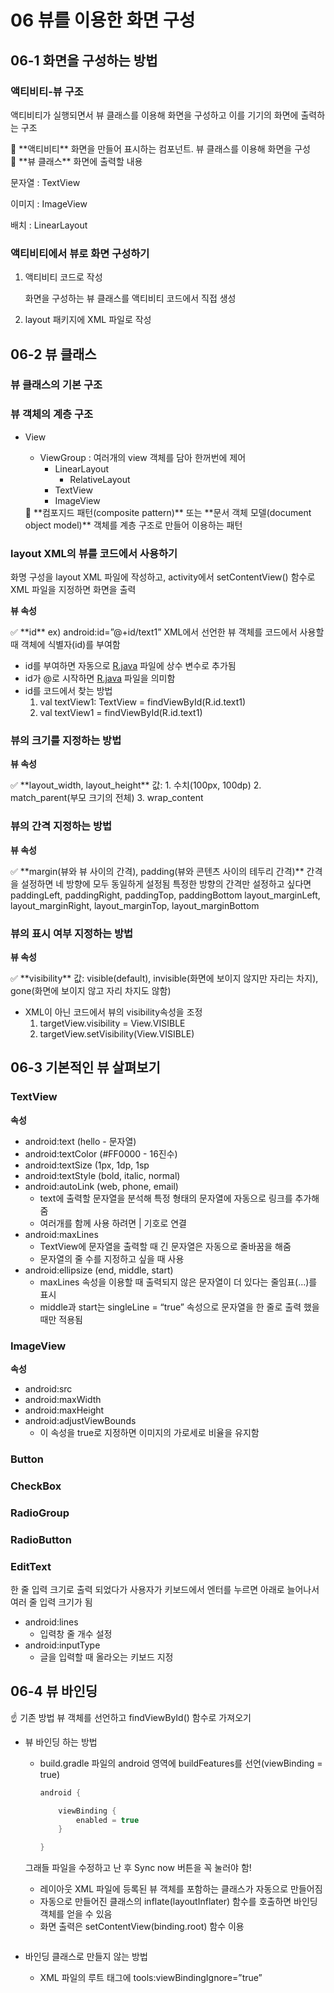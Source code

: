 # 06 뷰를 이용한 화면 구성

## 06-1 화면을 구성하는 방법

### 액티비티-뷰 구조

액티비티가 실행되면서 뷰 클래스를 이용해 화면을 구성하고 이를 기기의 화면에 출력하는 구조

<aside>
💜 **액티비티**
화면을 만들어 표시하는 컴포넌트. 뷰 클래스를 이용해 화면을 구성

</aside>

<aside>
💛 **뷰 클래스**
화면에 출력할 내용

문자열 : TextView

이미지 : ImageView

배치 : LinearLayout

</aside>

### 액티비티에서 뷰로 화면 구성하기

1. 액티비티 코드로 작성
    
    화면을 구성하는 뷰 클래스를 액티비티 코드에서 직접 생성
    
2. layout 패키지에 XML 파일로 작성

## 06-2 뷰 클래스

### 뷰 클래스의 기본 구조

### 뷰 객체의 계층 구조

- View
    - ViewGroup : 여러개의 view 객체를 담아 한꺼번에 제어
        - LinearLayout
            - RelativeLayout
        - TextView
        - ImageView
    
    <aside>
    📎 **컴포지드 패턴(composite pattern)**  또는 **문서 객체 모델(document object model)**
    객체를 계층 구조로 만들어 이용하는 패턴
    
    </aside>
    

### layout XML의 뷰를 코드에서 사용하기

화명 구성을 layout XML 파일에 작성하고, activity에서 setContentView() 함수로 XML 파일을 지정하면 화면을 출력

**뷰 속성**

<aside>
✅ **id**         ex) android:id=”@+id/text1”
XML에서 선언한 뷰 객체를 코드에서 사용할 때 객체에 식별자(id)를 부여함

</aside>

- id를 부여하면 자동으로 [R.java](http://R.java) 파일에 상수 변수로 추가됨
- id가 @로 시작하면 [R.java](http://R.java) 파일을 의미함
- id를 코드에서 찾는 방법
    1. val textView1: TextView = findViewById(R.id.text1)
    2. val textView1 = findViewById<TextView>(R.id.text1)

### 뷰의 크기를 지정하는 방법

**뷰 속성**

<aside>
✅ **layout_width, layout_height**
값: 
1. 수치(100px, 100dp) 2. match_parent(부모 크기의 전체) 3. wrap_content

</aside>

### 뷰의 간격 지정하는 방법

**뷰 속성**

<aside>
✅ **margin(뷰와 뷰 사이의 간격), padding(뷰와 콘텐츠 사이의 테두리 간격)**
간격을 설정하면 네 방향에 모두 동일하게 설정됨
특정한 방향의 간격만 설정하고 싶다면
    paddingLeft, paddingRight, paddingTop, paddingBottom
    layout_marginLeft, layout_marginRight, layout_marginTop, layout_marginBottom

</aside>

### 뷰의 표시 여부 지정하는 방법

**뷰 속성**

<aside>
✅ **visibility**
값: visible(default), invisible(화면에 보이지 않지만 자리는 차지), gone(화면에 보이지 않고 자리 차지도 않함)

</aside>

- XML이 아닌 코드에서 뷰의 visibility속성을 조정
    1. targetView.visibility = View.VISIBLE
    2. targetView.setVisibility(View.VISIBLE)

## 06-3 기본적인 뷰 살펴보기

### TextView

**속성**

- android:text (hello - 문자열)
- android:textColor (#FF0000 - 16진수)
- android:textSize (1px, 1dp, 1sp
- android:textStyle (bold, italic, normal)
- android:autoLink (web, phone, email)
    - text에 출력할 문자열을 분석해 특정 형태의 문자열에 자동으로 링크를 추가해줌
    - 여러개를 함께 사용 하려면 | 기호로 연결
- android:maxLines
    - TextView에 문자열을 출력할 때 긴 문자열은 자동으로 줄바꿈을 해줌
    - 문자열의 줄 수를 지정하고 싶을 때 사용
- android:ellipsize (end, middle, start)
    - maxLines 속성을 이용할 때 출력되지 않은 문자열이 더 있다는 줄임표(...)를 표시
    - middle과 start는 singleLine = “true” 속성으로 문자열을 한 줄로 출력 했을 때만 적용됨

### ImageView

**속성**

- android:src
- android:maxWidth
- android:maxHeight
- android:adjustViewBounds
    - 이 속성을 true로 지정하면 이미지의 가로세로 비율을 유지함

### Button

### CheckBox

### RadioGroup

### RadioButton

### EditText

한 줄 입력 크기로 출력 되었다가 사용자가 키보드에서 엔터를 누르면 아래로 늘어나서 여러 줄 입력 크기가 됨

- android:lines
    - 입력창 줄 개수 설정
- android:inputType
    - 글을 입력할 때 올라오는 키보드 지정


## 06-4 뷰 바인딩

<aside>
☝ 기존 방법
뷰 객체를 선언하고 findViewById() 함수로 가져오기

</aside>

- 뷰 바인딩 하는 방법
    - build.gradle 파일의 android 영역에 buildFeatures를 선언(viewBinding = true)
        
        ```kotlin
        android {
        
        	viewBinding {
        		enabled = true
        	}
        
        }
        ```
        
    
    그래들 파일을 수정하고 난 후 Sync now 버튼을 꼭 눌러야 함!
    
    - 레이아웃 XML 파일에 등록된 뷰 객체를 포함하는 클래스가 자동으로 만들어짐
    - 자동으로 만들어진 클래스의 inflate(layoutInflater) 함수를 호출하면 바인딩 객체를 얻을 수 있음
    - 화면 출력은 setContentView(binding.root) 함수 이용
    
    ```kotlin
    
    ```
    
- 바인딩 클래스로 만들지 않는 방법
    - XML 파일의 루트 태그에 tools:viewBindingIgnore=”true”
